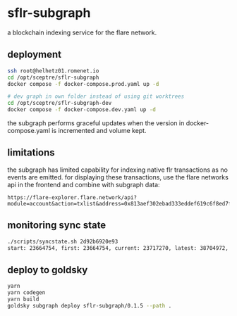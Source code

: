 # sflr-subgraph

a blockchain indexing service for the flare network.

## deployment

```sh
ssh root@helhetz01.romenet.io
cd /opt/sceptre/sflr-subgraph
docker compose -f docker-compose.prod.yaml up -d

# dev graph in own folder instead of using git worktrees
cd /opt/sceptre/sflr-subgraph-dev
docker compose -f docker-compose.dev.yaml up -d
```

the subgraph performs graceful updates when the version in docker-compose.yaml is incremented and volume kept.

## limitations

the subgraph has limited capability for indexing native flr transactions as no events are emitted. for displaying these transactions, use the flare networks api in the frontend and combine with subgraph data:

```
https://flare-explorer.flare.network/api?module=account&action=txlist&address=0x813aef302ebad333eddef619c6f8ed7fef51ba7c&startblock=23664754&endblock=99999999&sort=asc
```

## monitoring sync state

```sh
./scripts/syncstate.sh 2d92b6920e93
start: 23664754, first: 23664754, current: 23717270, latest: 38704972, synced: 52516, speed: 20.84 blk/s, remaining: 14987702, eta: 199.78 hrs, progress: 0.3492%
```

## deploy to goldsky
```sh
yarn
yarn codegen
yarn build
goldsky subgraph deploy sflr-subgraph/0.1.5 --path .
```
